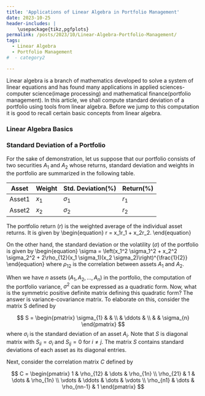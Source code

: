 ```yaml
---
title: 'Applications of Linear Algebra in Portfolio Management'
date: 2023-10-25
header-includes: |
    \usepackage{tikz,pgfplots}
permalink: /posts/2023/10/Linear-Algebra-Portfolio-Management/
tags:
  - Linear Algebra
  - Portfolio Management
#  - category2

---
```

<!---
%<script
 % src="https://cdn.mathjax.org/mathjax/latest/MathJax.js?config=TeX-AMS-MML_HTMLorMML"
%  type="text/javascript">
%</script>
--->
Linear algebra is a branch of mathematics developed to solve a system of linear equations and has found many applications in applied sciences- computer science(image processing) and mathematical finance(portfolio management).  In this article, we shall compute standard deviation of a portfolio using tools from linear algebra. Before we jump to this computation it is good to recall certain basic concepts from linear algebra.

### Linear Algebra Basics




### Standard Deviation of a Portfolio

For the sake of demonstration, let us suppose that our portfolio consists of two securities $A_1$ and $A_2$ whose returns, standard deviation and weights in the portfolio are summarized in the following table.

| Asset    | Weight    | Std. Deviation(%)| Return(%)   | 
|------------|-------------|------------------------|-----------------|
|Asset1   |$x_1$  |$\sigma_1$       |$r_1$            |
|Asset2   |$x_2$  |$\sigma_2$       |$r_2$            |

The portfolio return ($r$) is the weighted average of the individual asset returns. It is given by
\begin{equation}
	r = x_1r_1 + x_2r_2.
\end{equation}

On the other hand, the standard deviation or the volatility ($\sigma$) of the portfolio is given by
\begin{equation}
	\sigma = \left(x_1^2 \sigma_1^2 + x_2^2 \sigma_2^2 + 2\rho_{12}(x_1 \sigma_1)(x_2 \sigma_2)\right)^{\frac{1}{2}}
\end{equation}
where $\rho_{12}$ is the correlation between assets $A_1$ and $A_2$.

When we have $n$ assets ($A_1, A_2, \dots, A_n$) in the portfolio, the computation of the portfolio variance, $\sigma^2$ can be expressed as a quadratic form. Now, what is the symmetric positive definite matrix defining this quadratic form? The answer is variance-covariance matrix. To elaborate on this, consider the matrix S defined by

$$
	S = \begin{pmatrix} 
	\sigma_{1} & & \\
    	& \ddots & \\
        & & \sigma_{n}
	\end{pmatrix}
$$
where $\sigma_i$ is the standard deviation of an asset $A_i$. Note that $S$ is diagonal matrix with $S_{ii} = \sigma_i$ and $S_{ij} = 0$ for $i\neq j$. The matrix $S$ contains standard deviations of each asset as its diagonal entries. 

Next, consider the correlation matrix $C$ defined by

$$
	C = \begin{pmatrix} 
	1                  & \rho_{12} & \dots         &  \rho_{1n} \\
	\rho_{21} & 1                  & \dots         &  \rho_{1n} \\
    	\vdots          & \ddots          & \dots         & \vdots        \\
        \rho_{n1}     & \dots          &  \rho_{nn-1} & 1
	\end{pmatrix}
$$





















